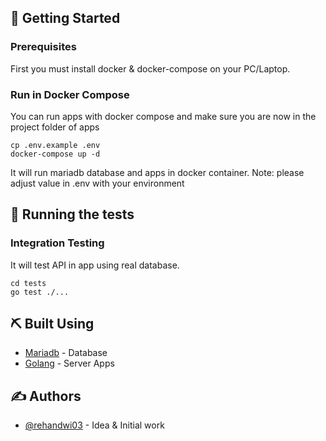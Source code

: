 ## 🏁 Getting Started <a name = "getting_started"></a>

### Prerequisites

First you must install docker & docker-compose on your PC/Laptop.

### Run in Docker Compose

You can run apps with docker compose and make sure you are now in the project folder of apps

```
cp .env.example .env
docker-compose up -d
```

It will run mariadb database and apps in docker container. Note: please adjust value in .env with your environment

## 🔧 Running the tests <a name = "tests"></a>

### Integration Testing

It will test API in app using real database.

```
cd tests
go test ./...
```

## ⛏️ Built Using <a name = "built_using"></a>

- [Mariadb](https://www.mariadb.org/) - Database
- [Golang](https://golang.org/) - Server Apps

## ✍️ Authors <a name = "authors"></a>

- [@rehandwi03](https://github.com/rehandwi03) - Idea & Initial work


